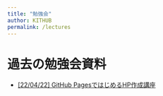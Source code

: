 ```yaml
---
title: "勉強会"
author: KITHUB
permalink: /lectures
---
```


# 過去の勉強会資料

<ul>
    <li><a href="/lectures/220422_githubpages">[22/04/22] GitHub PagesではじめるHP作成講座</a></li>
</ul>

<br>
